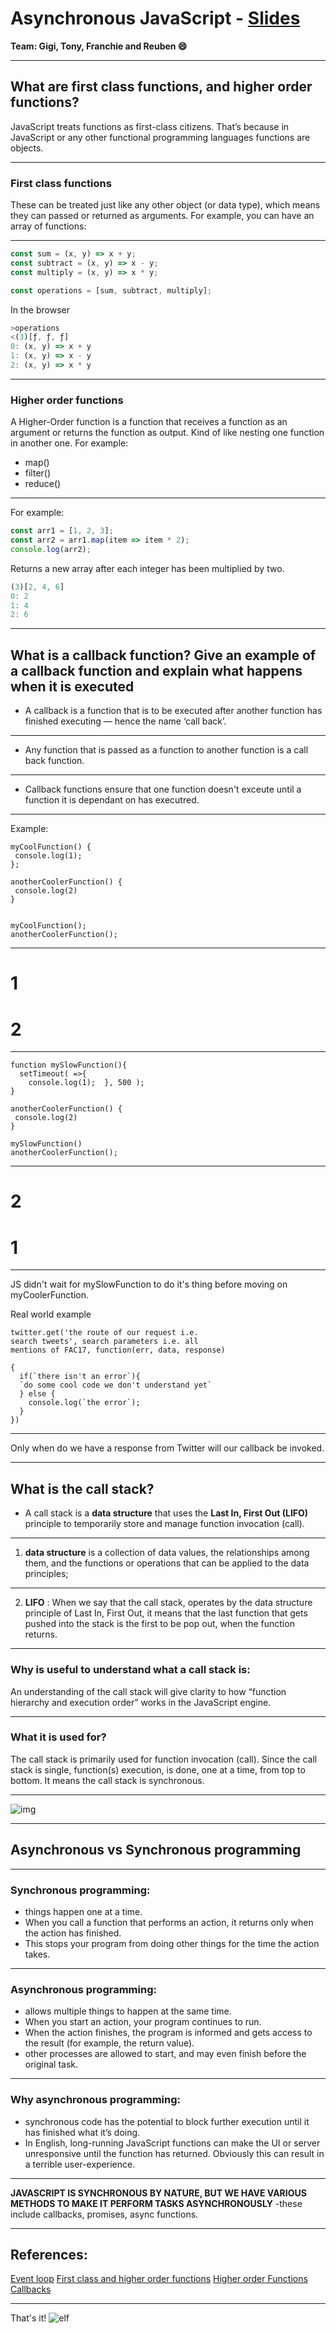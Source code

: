 # Asynchronous JavaScript - [Slides](https://hackmd.io/@SjkyAeAyRjSqv_tPCU-41A/rJ5UIzMWr#/)

**Team: Gigi, Tony, Franchie and Reuben :smile:**

---

## What are first class functions, and higher order functions?
JavaScript treats functions as first-class citizens. That’s because in JavaScript or any other functional programming languages functions are objects.

---


### **First class functions** 
These can be treated just like any other object (or data type), which means they can passed or returned as arguments. For example, you can have an array of functions:

---


```javascript
const sum = (x, y) => x + y;
const subtract = (x, y) => x - y;
const multiply = (x, y) => x * y;

const operations = [sum, subtract, multiply];
```
In the browser
```javascript
>operations
<(3)[ƒ, ƒ, ƒ]
0: (x, y) => x + y
1: (x, y) => x - y
2: (x, y) => x * y
```

---


### **Higher order functions** 
A Higher-Order function is a function that receives a function as an argument or returns the function as output. Kind of like nesting one function in another one. For example:
- map()
- filter()
- reduce()

---


For example:
```javascript
const arr1 = [1, 2, 3];
const arr2 = arr1.map(item => item * 2);
console.log(arr2);
```

Returns a new array after each integer has been multiplied by two.
```javascript
(3)[2, 4, 6]
0: 2
1: 4
2: 6

```

---

## What is a callback function? Give an example of a callback function and explain what happens when it is executed

- A callback is a function that is to be executed after another function has finished executing — hence the name ‘call back’. 


---


- Any function that is passed as a function to another function is a call back function.

---

- Callback functions ensure that one function doesn't exceute until a function it is dependant on has executred. 

---


Example:

```javascript=
myCoolFunction() {
 console.log(1);
};
```
```javascript=
anotherCoolerFunction() {
 console.log(2)
}
```
```javascript=

myCoolFunction();
anotherCoolerFunction();
```


---


# 1
# 2

---

```javascript=
function mySlowFunction(){
  setTimeout( =>{
    console.log(1);  }, 500 );
}
```
```javascript=
anotherCoolerFunction() {
 console.log(2)
}
```
```javascript=
mySlowFunction()
anotherCoolerFunction();
```

---


# 2
# 1

---

JS didn't wait for mySlowFunction to do it's thing before moving on myCoolerFunction.

Real world example 
```javascript=
twitter.get('the route of our request i.e. 
search tweets', search parameters i.e. all 
mentions of FAC17, function(err, data, response) 

{
  if(`there isn't an error`){
  `do some cool code we don't understand yet`
  } else {
    console.log(`the error`);
  }
})
```

---


Only when do we have a response from Twitter will our callback be invoked. 

---

## What is the call stack?

* A call stack is a **data structure** that uses the **Last In, First Out (LIFO)** principle to temporarily store and manage function invocation (call).

---

1. **data structure**  is a collection of data values, the relationships among them, and the functions or operations that can be applied to the data principles;

---

2. **LIFO** : When we say that the call stack, operates by the data structure principle of Last In, First Out, it means that the last function that gets pushed into the stack is the first to be pop out, when the function returns.

---

### Why is useful to understand what a call stack is:
An understanding of the call stack will give clarity to how “function hierarchy and execution order” works in the JavaScript engine.

---


### What it is used for?
The call stack is primarily used for function invocation (call). Since the call stack is single, function(s) execution, is done, one at a time, from top to bottom. It means the call stack is synchronous.

---

![img](https://miro.medium.com/max/1050/1*E3zTWtEOiDWw7d0n7Vp-mA.gif)

---

## Asynchronous vs Synchronous programming

---

### Synchronous programming:
- things happen one at a time. 
- When you call a function that performs an action, it returns only when the action has finished. 
- This stops your program from doing other things for the time the action takes.

---


### Asynchronous programming:
- allows multiple things to happen at the same time. 
- When you start an action, your program continues to run. 
- When the action finishes, the program is informed and gets access to the result (for example, the return value).
- other processes are allowed to start, and may even finish before the original task.

---

### Why asynchronous programming:
- synchronous code has the potential to block further execution until it has finished what it’s doing. 
- In English, long-running JavaScript functions can make the UI or server unresponsive until the function has returned. Obviously this can result in a terrible user-experience.

---

**JAVASCRIPT IS SYNCHRONOUS BY NATURE, BUT WE HAVE VARIOUS METHODS TO MAKE IT PERFORM TASKS ASYNCHRONOUSLY**
-these include callbacks, promises, async functions.

---

## References:
[Event loop](https://medium.com/@gaurav.pandvia/understanding-javascript-function-executions-tasks-event-loop-call-stack-more-part-1-5683dea1f5ec)
[First class and higher order functions](https://hackernoon.com/effective-functional-javascript-first-class-and-higher-order-functions-713fde8df50a)
[Higher order Functions](https://blog.bitsrc.io/understanding-higher-order-functions-in-javascript-75461803bad)
[Callbacks](https://codeburst.io/javascript-what-the-heck-is-a-callback-aba4da2deced)

---

That's it! 
![elf](https://media.giphy.com/media/3otPoS81loriI9sO8o/giphy.gif)


